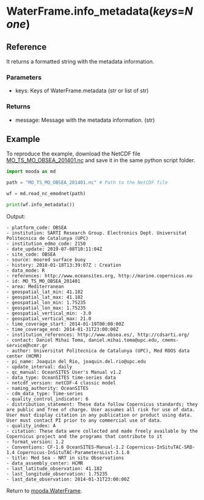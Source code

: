 # WaterFrame.info_metadata(*keys*=*None*)

## Reference

It returns a formatted string with the metadata information.

### Parameters

* keys: Keys of WaterFrame.metadata (str or list of str)

### Returns

* message: Message with the metadata information. (str)

## Example

To reproduce the example, download the NetCDF file [MO_TS_MO_OBSEA_201401.nc](http://data.emso.eu/files/emso/obsea/mo/ts/2014/MO_TS_MO_OBSEA_201401.nc) and save it in the same python script folder.

```python
import mooda as md

path = "MO_TS_MO_OBSEA_201401.nc" # Path to the NetCDF file

wf = md.read_nc_emodnet(path)

print(wf.info_metadata())
```

Output:

```shell
- platform_code: OBSEA
- institution: SARTI Research Group. Electronics Dept. Universitat Politecnica de Catalunya (UPC)
- institution_edmo_code: 2150
- date_update: 2019-07-08T10:11:04Z
- site_code: OBSEA
- source: moored surface buoy
- history: 2018-01-18T13:39:07Z : Creation
- data_mode: R
- references: http://www.oceansites.org, http://marine.copernicus.eu
- id: MO_TS_MO_OBSEA_201401
- area: Mediterranean
- geospatial_lat_min: 41.182
- geospatial_lat_max: 41.182
- geospatial_lon_min: 1.75235
- geospatial_lon_max: 1.75235
- geospatial_vertical_min: -3.0
- geospatial_vertical_max: 21.0
- time_coverage_start: 2014-01-19T00:00:00Z
- time_coverage_end: 2014-01-31T23:00:00Z
- institution_references: http://www.obsea.es/, http://cdsarti.org/
- contact: Daniel Mihai Toma, daniel.mihai.toma@upc.edu, cmems-service@hcmr.gr
- author: Universitat Politecnica de Catalunya (UPC), Med ROOS data center (HCMR)
- pi_name: Joaquin del Rio, joaquin.del.rio@upc.edu
- update_interval: daily
- qc_manual: OceanSITES User's Manual v1.2
- data_type: OceanSITES time-series data
- netcdf_version: netCDF-4 classic model
- naming_authority: OceanSITES
- cdm_data_type: Time-series
- quality_control_indicator: 6
- distribution_statement: These data follow Copernicus standards; they are public and free of charge. User assumes all risk for use of data. User must display citation in any publication or product using data. User must contact PI prior to any commercial use of data.
- quality_index: A
- citation: These data were collected and made freely available by the Copernicus project and the programs that contribute to it
- format_version: 1.2
- Conventions: CF-1.6 OceanSITES-Manual-1.2 Copernicus-InSituTAC-SRD-1.4 Copernicus-InSituTAC-ParametersList-3.1.0
- title: Med Sea - NRT in situ Observations
- data_assembly_center: HCMR
- last_latitude_observation: 41.182
- last_longitude_observation: 1.75235
- last_date_observation: 2014-01-31T23:00:00Z
```

Return to [mooda.WaterFrame](../waterframe.md).
